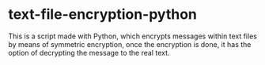 # text-file-encryption-python
 This is a script made with Python, which encrypts messages within text files by means of symmetric encryption, once the encryption is done, it has the option of decrypting the message to the real text.

